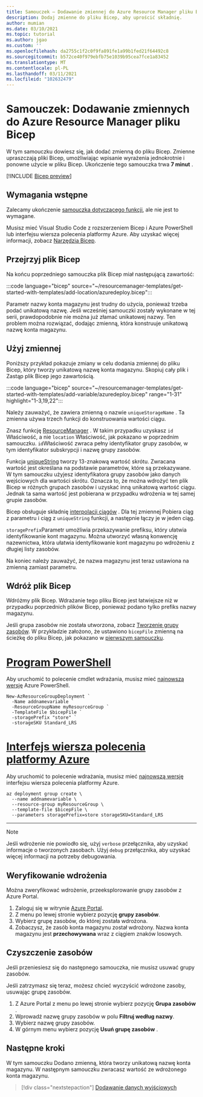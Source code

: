 ```yaml
---
title: Samouczek — Dodawanie zmiennej do Azure Resource Manager pliku Bicep
description: Dodaj zmienne do pliku Bicep, aby uprościć składnię.
author: mumian
ms.date: 03/10/2021
ms.topic: tutorial
ms.author: jgao
ms.custom: ''
ms.openlocfilehash: da2755c1f2c0f9fa891fe1a99b1fed21f64492c8
ms.sourcegitcommit: b572ce40f979ebfb75e1039b95cea7fce1a83452
ms.translationtype: MT
ms.contentlocale: pl-PL
ms.lasthandoff: 03/11/2021
ms.locfileid: "102632479"
---
```

# <a name="tutorial-add-variables-to-azure-resource-manager-bicep-file"></a>Samouczek: Dodawanie zmiennych do Azure Resource Manager pliku Bicep

W tym samouczku dowiesz się, jak dodać zmienną do pliku Bicep. Zmienne upraszczają pliki Bicep, umożliwiając wpisanie wyrażenia jednokrotnie i ponowne użycie w pliku Bicep. Ukończenie tego samouczka trwa **7 minut** .

[!INCLUDE [Bicep preview](../../../includes/resource-manager-bicep-preview.md)]

## <a name="prerequisites"></a>Wymagania wstępne

Zalecamy ukończenie [samouczka dotyczącego funkcji](bicep-tutorial-add-functions.md), ale nie jest to wymagane.

Musisz mieć Visual Studio Code z rozszerzeniem Bicep i Azure PowerShell lub interfejsu wiersza polecenia platformy Azure. Aby uzyskać więcej informacji, zobacz [Narzędzia Bicep](bicep-tutorial-create-first-bicep.md#get-tools).

## <a name="review-bicep-file"></a>Przejrzyj plik Bicep

Na końcu poprzedniego samouczka plik Bicep miał następującą zawartość:

:::code language="bicep" source="~/resourcemanager-templates/get-started-with-templates/add-location/azuredeploy.bicep":::

Parametr nazwy konta magazynu jest trudny do użycia, ponieważ trzeba podać unikatową nazwę. Jeśli wcześniej samouczki zostały wykonane w tej serii, prawdopodobnie nie można już złamać unikatowej nazwy. Ten problem można rozwiązać, dodając zmienną, która konstruuje unikatową nazwę konta magazynu.

## <a name="use-variable"></a>Użyj zmiennej

Poniższy przykład pokazuje zmiany w celu dodania zmiennej do pliku Bicep, który tworzy unikatową nazwę konta magazynu. Skopiuj cały plik i Zastąp plik Bicep jego zawartością.

:::code language="bicep" source="~/resourcemanager-templates/get-started-with-templates/add-variable/azuredeploy.bicep" range="1-31" highlight="1-3,19,22":::

Należy zauważyć, że zawiera zmienną o nazwie `uniqueStorageName` . Ta zmienna używa trzech funkcji do konstruowania wartości ciągu.

Znasz funkcję [ResourceManager](template-functions-resource.md#resourcegroup) . W takim przypadku uzyskasz `id` Właściwość, a nie `location` Właściwość, jak pokazano w poprzednim samouczku. `id`Właściwość zwraca pełny identyfikator grupy zasobów, w tym identyfikator subskrypcji i nazwę grupy zasobów.

Funkcja [uniqueString](template-functions-string.md#uniquestring) tworzy 13-znakową wartość skrótu. Zwracana wartość jest określana na podstawie parametrów, które są przekazywane. W tym samouczku użyjesz identyfikatora grupy zasobów jako danych wejściowych dla wartości skrótu. Oznacza to, że można wdrożyć ten plik Bicep w różnych grupach zasobów i uzyskać inną unikatową wartość ciągu. Jednak ta sama wartość jest pobierana w przypadku wdrożenia w tej samej grupie zasobów.

Bicep obsługuje składnię [interpolacji ciągów](https://en.wikipedia.org/wiki/String_interpolation#) . Dla tej zmiennej Pobiera ciąg z parametru i ciąg z `uniqueString` funkcji, a następnie łączy je w jeden ciąg.

`storagePrefix`Parametr umożliwia przekazywanie prefiksu, który ułatwia identyfikowanie kont magazynu. Można utworzyć własną konwencję nazewnictwa, która ułatwia identyfikowanie kont magazynu po wdrożeniu z długiej listy zasobów.

Na koniec należy zauważyć, że nazwa magazynu jest teraz ustawiona na zmienną zamiast parametru.

## <a name="deploy-bicep-file"></a>Wdróż plik Bicep

Wdróżmy plik Bicep. Wdrażanie tego pliku Bicep jest łatwiejsze niż w przypadku poprzednich plików Bicep, ponieważ podano tylko prefiks nazwy magazynu.

Jeśli grupa zasobów nie została utworzona, zobacz [Tworzenie grupy zasobów](bicep-tutorial-create-first-bicep.md#create-resource-group). W przykładzie założono, że ustawiono `bicepFile` zmienną na ścieżkę do pliku Bicep, jak pokazano w [pierwszym samouczku](bicep-tutorial-create-first-bicep.md#deploy-bicep-file).

# <a name="powershell"></a>[Program PowerShell](#tab/azure-powershell)

Aby uruchomić to polecenie cmdlet wdrażania, musisz mieć [najnowszą wersję](/powershell/azure/install-az-ps) Azure PowerShell.

```azurepowershell
New-AzResourceGroupDeployment `
  -Name addnamevariable `
  -ResourceGroupName myResourceGroup `
  -TemplateFile $bicepFile `
  -storagePrefix "store" `
  -storageSKU Standard_LRS
```

# <a name="azure-cli"></a>[Interfejs wiersza polecenia platformy Azure](#tab/azure-cli)

Aby uruchomić to polecenie wdrażania, musisz mieć [najnowszą wersję](/cli/azure/install-azure-cli) interfejsu wiersza polecenia platformy Azure.

```azurecli
az deployment group create \
  --name addnamevariable \
  --resource-group myResourceGroup \
  --template-file $bicepFile \
  --parameters storagePrefix=store storageSKU=Standard_LRS
```

---

> [!NOTE]
> Jeśli wdrożenie nie powiodło się, użyj `verbose` przełącznika, aby uzyskać informacje o tworzonych zasobach. Użyj `debug` przełącznika, aby uzyskać więcej informacji na potrzeby debugowania.

## <a name="verify-deployment"></a>Weryfikowanie wdrożenia

Można zweryfikować wdrożenie, przeeksplorowanie grupy zasobów z Azure Portal.

1. Zaloguj się w witrynie [Azure Portal](https://portal.azure.com).
1. Z menu po lewej stronie wybierz pozycję **grupy zasobów**.
1. Wybierz grupę zasobów, do której została wdrożona.
1. Zobaczysz, że zasób konta magazynu został wdrożony. Nazwa konta magazynu jest **przechowywana** wraz z ciągiem znaków losowych.

## <a name="clean-up-resources"></a>Czyszczenie zasobów

Jeśli przeniesiesz się do następnego samouczka, nie musisz usuwać grupy zasobów.

Jeśli zatrzymasz się teraz, możesz chcieć wyczyścić wdrożone zasoby, usuwając grupę zasobów.

1. Z Azure Portal z menu po lewej stronie wybierz pozycję **Grupa zasobów** .
2. Wprowadź nazwę grupy zasobów w polu **Filtruj według nazwy**.
3. Wybierz nazwę grupy zasobów.
4. W górnym menu wybierz pozycję **Usuń grupę zasobów** .

## <a name="next-steps"></a>Następne kroki

W tym samouczku Dodano zmienną, która tworzy unikatową nazwę konta magazynu. W następnym samouczku zwracasz wartość ze wdrożonego konta magazynu.

> [!div class="nextstepaction"]
> [Dodawanie danych wyjściowych](bicep-tutorial-add-outputs.md)
